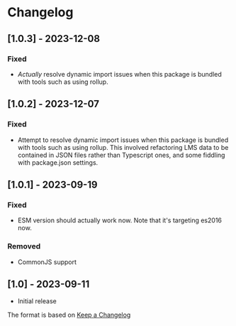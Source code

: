 # Changelog

## [1.0.3] - 2023-12-08

### Fixed
- *Actually* resolve dynamic import issues when this package is bundled with tools
  such as using rollup.

## [1.0.2] - 2023-12-07

### Fixed
- Attempt to resolve dynamic import issues when this package is bundled with tools
  such as using rollup. This involved refactoring LMS data to be contained in JSON
  files rather than Typescript ones, and some fiddling with package.json settings. 

## [1.0.1] - 2023-09-19

### Fixed
- ESM version should actually work now. Note that it's targeting es2016 now.

### Removed

- CommonJS support

## [1.0] - 2023-09-11

- Initial release

The format is based on [Keep a Changelog](https://keepachangelog.com/en/1.0.0/)
